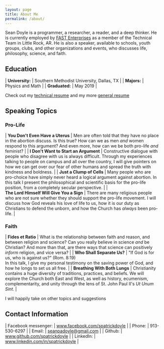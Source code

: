 ```yaml
---
layout: page
title: About Me
permalink: /about/
---
```

<!--Hello! My name is Sean Doyle. I grew up in Overland Park, KS, and I've always had an intense interest in programming, electronics, physics, math, and really anything science or tech. In my last two years of high school, I took science and math classes at my local community college to get a head start. Now, I have a greater diversity of interests, including philosophy, theology, Catholic liturgy, and music. This website displays some of my projects and other writings and thoughts that I've produced. It was created using Jekyll (Swiss theme) and Github Pages.-->

Sean Doyle is a programmer, a researcher, a reader, and a deep thinker. He is currently employed by [FAST Enterprises](https://www.fastenterprises.com) as a member of the Technical Team in Little Rock, AR. He is also a speaker, available to schools, youth groups, clubs, and other organizations and events, who discusses life, philosophy, science, and faith.

## Education

| **University:** | Southern Methodist University, Dallas, TX |
| **Majors:** | Physics and Math |
| **Graduated:** | May 2019 |

Check out my [technical resume](https://docs.google.com/document/d/1rz5u8hN2BOwT-06_QngzBpTtN44OC8_HCxcfv4W10p0/edit?usp=sharing) and my more [general resume](https://docs.google.com/document/d/1W2622UCWJlBdTDd1E2GRfN2XEkkcJM5RlWNjAdcBncY/edit?usp=sharing)

## Speaking Topics

### Pro-Life

| **You Don't Even Have a Uterus** | Men are often told that they have no place in the abortion discuss. Is this true? How can we as men *and* women respond to this argument? And even more, how can we be both pro-life *and* feminist? |
| **I Don't Want to Start an Argument** | Constructive dialogue with people who disagree with us is always difficult. Through my experiences talking to people on campus and all over the country, I will give pointers on how we can get over our fear of other humans and spread the truth with kindness and boldness. |
| **Just a Clump of Cells** | Many people who are pro-choice have simply never heard a logical argument against abortion. In this talk I present the philosophical and scientific basis for the pro-life position, from a completely secular perspective. |
| **The&nbsp;Lord&nbsp;Himself&nbsp;Will&nbsp;Give&nbsp;You&nbsp;a&nbsp;Sign** | There are many religious people who are not sure whether they should support the pro-life movement. I will discuss how God reveals his love of life to us, how it is our duty as Christians to defend the unborn, and how the Church has *always* been pro-life. |

### Faith

| **Fides et Ratio** | What is the relationship between faith and reason, and between religion and science? Can you really believe in science *and* be Christian? And more than that, are there ways that science can positively *inform* religion, and vice versa? |
| **Who Shall Separate Us?** | "If God is for us, who is against us?" (Rom. 8:19)<br/> In this talk, I give my personal testimony on the saving power of God, and how he longs to set us all free. |
| **Breathing&nbsp;With&nbsp;Both&nbsp;Lungs** | Christianity contains a huge diversity of traditions, practices, and beliefs. We will explore the Church both East and West, as well as history, ecumenism, complementarity, and unity through the lens of St. John Paul II's *Ut Unum Sint*. |

I will happily take on other topics and suggestions

## Contact Information

| Facebook messenger: | www.facebook.com/spatrickdoyle |
| Phone: | 913-530-6297 |
| Email: | seanpadoyle@gmail.com |
| Github: | www.github.com/spatrickdoyle |
| LinkedIn: | www.linkedin.com/in/spatrickdoyle |